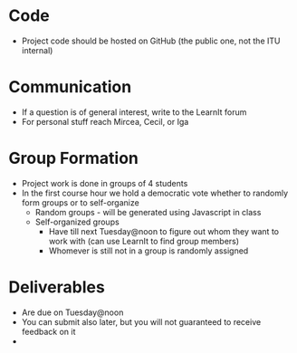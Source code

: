 
# Code
- Project code should be hosted on GitHub (the public one, not the ITU internal)


# Communication
- If a question is of general interest, write to the LearnIt forum
- For personal stuff reach Mircea, Cecil, or Iga


# Group Formation
- Project work is done in groups of 4 students
- In the first course hour we hold a democratic vote whether to randomly form groups or to self-organize
	- Random groups - will be generated using Javascript in class
	- Self-organized groups
		- Have till next Tuesday@noon to figure out whom they want to work with (can use LearnIt to find group members)
		- Whomever is still not in a group is randomly assigned

# Deliverables
- Are due on Tuesday@noon
- You can submit also later, but you will not guaranteed to receive feedback on it
- 
